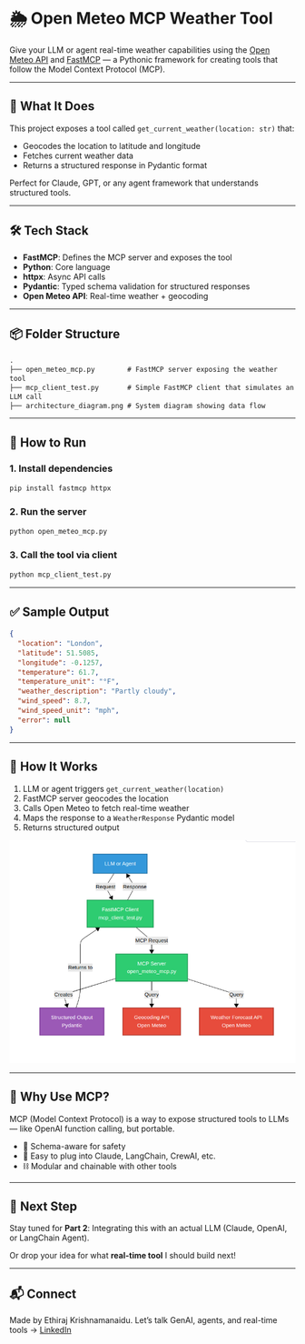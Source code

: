 # 🌦️ Open Meteo MCP Weather Tool

Give your LLM or agent real-time weather capabilities using the [Open Meteo API](https://open-meteo.com) and [FastMCP](https://gofastmcp.com) — a Pythonic framework for creating tools that follow the Model Context Protocol (MCP).

---

## 🚀 What It Does
This project exposes a tool called `get_current_weather(location: str)` that:
- Geocodes the location to latitude and longitude
- Fetches current weather data
- Returns a structured response in Pydantic format

Perfect for Claude, GPT, or any agent framework that understands structured tools.

---

## 🛠️ Tech Stack
- **FastMCP**: Defines the MCP server and exposes the tool
- **Python**: Core language
- **httpx**: Async API calls
- **Pydantic**: Typed schema validation for structured responses
- **Open Meteo API**: Real-time weather + geocoding

---

## 📦 Folder Structure
```
.
├── open_meteo_mcp.py        # FastMCP server exposing the weather tool
├── mcp_client_test.py       # Simple FastMCP client that simulates an LLM call
├── architecture_diagram.png # System diagram showing data flow
```

---

## 📄 How to Run

### 1. Install dependencies
```bash
pip install fastmcp httpx
```

### 2. Run the server
```bash
python open_meteo_mcp.py
```

### 3. Call the tool via client
```bash
python mcp_client_test.py
```

---

## ✅ Sample Output
```json
{
  "location": "London",
  "latitude": 51.5085,
  "longitude": -0.1257,
  "temperature": 61.7,
  "temperature_unit": "°F",
  "weather_description": "Partly cloudy",
  "wind_speed": 8.7,
  "wind_speed_unit": "mph",
  "error": null
}
```

---

## 🔗 How It Works

1. LLM or agent triggers `get_current_weather(location)`
2. FastMCP server geocodes the location
3. Calls Open Meteo to fetch real-time weather
4. Maps the response to a `WeatherResponse` Pydantic model
5. Returns structured output

![Architecture Diagram](Screenshot%20from%202025-04-20%2020-58-49.png)

---

## 💬 Why Use MCP?
MCP (Model Context Protocol) is a way to expose structured tools to LLMs — like OpenAI function calling, but portable.

- 🚀 Schema-aware for safety
- 🧩 Easy to plug into Claude, LangChain, CrewAI, etc.
- ⛓️ Modular and chainable with other tools

---

## 🤖 Next Step
Stay tuned for **Part 2**: Integrating this with an actual LLM (Claude, OpenAI, or LangChain Agent).

Or drop your idea for what **real-time tool** I should build next!

---

## 📬 Connect
Made by Ethiraj Krishnamanaidu.
Let’s talk GenAI, agents, and real-time tools → [LinkedIn](https://www.linkedin.com/in/ethiraj-krishnamanaidu/)

